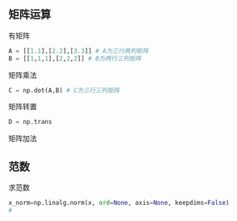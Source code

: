 ## 矩阵运算
有矩阵
```python
A = [[1.1],[2.2],[3.3]] # A为三行两列矩阵
B = [[1,1,1],[2,2,2]] # B为两行三列矩阵
```
矩阵乘法
```python
C = np.dot(A,B) # C为三行三列矩阵
```
矩阵转置
```python
D = np.trans
```
矩阵加法


## 范数
求范数
```python
x_norm=np.linalg.norm(x, ord=None, axis=None, keepdims=False)
# 
```